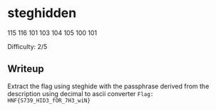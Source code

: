 # steghidden
115 116 101 103 104 105 100 101

Difficulty: 2/5

## Writeup

Extract the flag using steghide with the passphrase derived from the description using decimal to ascii converter
```Flag: HNF{S739_HID3_fOR_7H3_wiN}``` 
